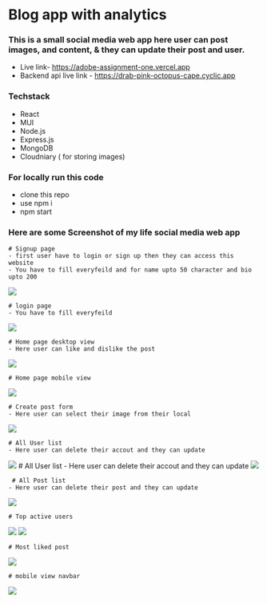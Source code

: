 # Blog app with analytics


### This is a small social media web app here user can post images, and content, & they can update their post and user.

- Live link- https://adobe-assignment-one.vercel.app
- Backend api live link - https://drab-pink-octopus-cape.cyclic.app


### Techstack

- React
- MUI
- Node.js
- Express.js
- MongoDB
- Cloudniary ( for storing images)

### For locally run this code 
 - clone this repo
 - use npm i 
 - npm start 

 ### Here are some Screenshot of my life social media web app




    # Signup page
    - first user have to login or sign up then they can access this website 
    - You have to fill everyfeild and for name upto 50 character and bio upto 200 

  <img src="./readmephoto/signup.png">

    # login page
    - You have to fill everyfeild  
  <img src="./readmephoto/signup.png">

    # Home page desktop view
    - Here user can like and dislike the post
 <img src="./readmephoto/desktopHome page.png">
       
    # Home page mobile view 
  <img src="./readmephoto/mobileHomePage.png">

    # Create post form
    - Here user can select their image from their local 
<img src="./readmephoto/createPost.png">  

    # All User list 
    - Here user can delete their accout and they can update 
 <img src="./readmephoto/edituser.png">
     # All User list 
    - Here user can delete their accout and they can update 
 <img src="./readmephoto/edituser.png">
  
     # All Post list 
    - Here user can delete their post and they can update 
 <img src="./readmephoto/postEdit.png">

    # Top active users 
<img src="./readmephoto/userAnalytics.png">
<img src="./readmephoto/topusermobile.png">

    # Most liked post
 <img src="./readmephoto/postanalytics.png">   

    # mobile view navbar 
   <img src="./readmephoto/navbarResponsive.png">   


  



 
